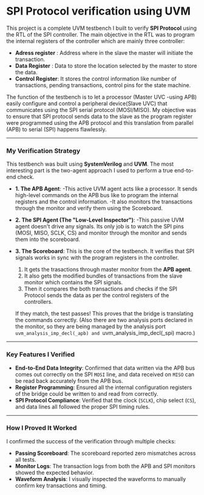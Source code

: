 # SPI Protocol verification using UVM


This project is a complete UVM testbench I built to verify **SPI Protocol** using the RTL of the SPI controller.
The main objective in the RTL was to program the internal registers of the controller which are mainly three controller:
 - **Adress register** : Address where in the slave the master will initiate the transaction.
 - **Data Register**   : Data to store the location selected by the master to store the data.
 - **Control Register**: It stores the control information like number of transactions, pending transactions, control pins for the state machine.

The function of the testbench is to let a processor (Master UVC -using APB) easily configure and control a peripheral device(Slave UVC) that communicates using the SPI serial protocol (MOSI/MISO). My objective was to ensure that SPI protocol sends data to the slave as the program register were programmed using the APB protocol and this translation from parallel (APB) to serial (SPI) happens flawlessly.



---

### My Verification Strategy

This testbench was built using **SystemVerilog** and **UVM**. The most interesting part is the two-agent approach I used to perform a true end-to-end check.

* **1. The APB Agent**:
  -This active UVM agent acts like a processor. It sends high-level commands on the APB bus like to program the internal registers and the control information.
  -It also monitors the transactions through the monitor and verify them using the Scoreboard.

* **2. The SPI Agent (The "Low-Level Inspector")**:
  -This passive UVM agent doesn't drive any signals. Its only job is to watch the SPI pins (MOSI, MISO, SCLK, CS) and monitor through the monitor and sends them into the scoreboard.

* **3. The Scoreboard**:
    This is the core of the testbench. It verifies that SPI signals works in sync with the program registers in the controller.
    1.  It gets the trasactions through master monitor from the **APB agent**.
    2.  It also gets the modified bundles of transactions from the slave monitor which contains the SPI signals.
    3.  Then it compares the both transactions and checks if the SPI Protocol sends the data as per the control registers of the controllers.

    If they match, the test passes! This proves that the bridge is translating the commands correctly.
    (Also there are two analysis ports declared in the monitor, so they are being managed by the analysis port `uvm_analysis_imp_decl(_apb) and `uvm_analysis_imp_decl(_spi) macro.)

---

### Key Features I Verified

* **End-to-End Data Integrity**: Confirmed that data written via the APB bus comes out correctly on the SPI `MOSI` line, and data received on `MISO` can be read back accurately from the APB bus.
* **Register Programming**: Ensured all the internal configuration registers of the bridge could be written to and read from correctly.
* **SPI Protocol Compliance**: Verified that the clock (`SCLK`), chip select (`CS`), and data lines all followed the proper SPI timing rules.

---

### How I Proved It Worked

I confirmed the success of the verification through multiple checks:
* **Passing Scoreboard**: The scoreboard reported zero mismatches across all tests.
* **Monitor Logs**: The transaction logs from both the APB and SPI monitors showed the expected behavior.
* **Waveform Analysis**: I visually inspected the waveforms to manually confirm key transactions and timing.
